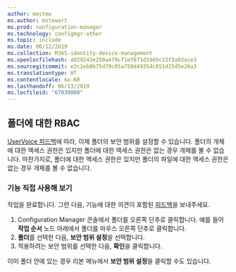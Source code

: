 ```yaml
---
author: mestew
ms.author: mstewart
ms.prod: configuration-manager
ms.technology: configmgr-other
ms.topic: include
ms.date: 06/12/2019
ms.collection: M365-identity-device-management
ms.openlocfilehash: dd29243e250a479cf1ef871d3469c15f3a93ace3
ms.sourcegitcommit: e3c1eb0b75d79c05a750d49354c851d15d5e26a3
ms.translationtype: HT
ms.contentlocale: ko-KR
ms.lasthandoff: 06/13/2019
ms.locfileid: "67039880"
---
```

## <a name="rbac-on-folders"></a>폴더에 대한 RBAC

[UserVoice 피드백](https://configurationmanager.uservoice.com/forums/300492-ideas/suggestions/8390346-rba-on-the-folder-level)에 따라, 이제 폴더의 보안 범위를 설정할 수 있습니다. 폴더의 개체에 대한 액세스 권한은 있지만 폴더에 대한 액세스 권한은 없는 경우 개체를 볼 수 없습니다. 마찬가지로, 폴더에 대한 액세스 권한은 있지만 폴더의 파일에 대한 액세스 권한은 없는 경우 개체를 볼 수 없습니다. 

### <a name="try-it-out"></a>기능 직접 사용해 보기

작업을 완료합니다. 그런 다음, 기능에 대한 의견이 포함된 [피드백](/sccm/core/understand/find-help#product-feedback)을 보내주세요.

1. Configuration Manager 콘솔에서 폴더를 오른쪽 단추로 클릭합니다. 예를 들어 **작업 순서** 노드 아래에서 폴더를 마우스 오른쪽 단추로 클릭합니다.
1. **폴더**를 선택한 다음, **보안 범위 설정**을 선택합니다.
1. 적용하려는 보안 범위를 선택한 다음, **확인**을 클릭합니다.

이미 폴더 안에 있는 경우 리본 메뉴에서 **보안 범위 설정**을 클릭할 수도 있습니다.
